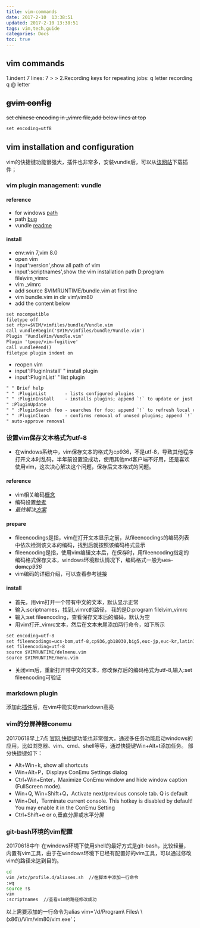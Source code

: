 ```yaml
---
title: vim-commands
date: 2017-2-10  13:38:51
updated: 2017-2-10 13:38:51
tags: vim,tech,guide
categories: Docs
toc: true
---
```


## vim commands 

1.indent 7 lines:  7 > >
2.Recording keys for repeating jobs: q letter recording  q  @ letter




## ~~gvim config~~

~~set chinese encoding
in _vimrc file,add below lines at top~~ 
``` xml
set encoding=utf8
```
	
	
## vim installation and configuration

vim的快捷键功能很强大，插件也非常多，安装vundle后，可以从[该网站](http://vimawesome.com)下载插件；

### vim plugin management: vundle 

#### reference
- for windows [path](https://github.com/VundleVim/Vundle.vim/wiki/Vundle-for-Windows)
- path [bug](https://github.com/VundleVim/Vundle.vim/issues/753)
- vundle [readme](https://github.com/VundleVim/Vundle.vim)

#### install
- env:win 7,vim 8.0
- open vim
- input':version',show all path of vim
- input':scriptnames',show the vim installation path
 D:program file\vim\_vimrc
- vim _vimrc
- add  source $VIMRUNTIME/bundle.vim   at first line
- vim bundle.vim   in dir vim\vim80
- add the content below
``` xml  
set nocompatible              
filetype off                  
set rtp+=$VIM/vimfiles/bundle/Vundle.vim
call vundle#begin('$VIM/vimfiles/bundle/Vundle.vim')
Plugin 'VundleVim/Vundle.vim'
Plugin 'tpope/vim-fugitive'
call vundle#end()            
filetype plugin indent on    
```
- reopen vim
- input':PluginInstall'     " install plugin 
- input':PluginList'        " list plugin
``` xml
" " Brief help
" " :PluginList       - lists configured plugins
" " :PluginInstall    - installs plugins; append `!` to update or just
" :PluginUpdate
" " :PluginSearch foo - searches for foo; append `!` to refresh local cache
" " :PluginClean      - confirms removal of unused plugins; append `!` to
" auto-approve removal
```

### 设置vim保存文本格式为utf-8
- 在windows系统中，vim保存文本的格式为cp936，不是utf-8，导致其他程序打开文本时乱码，半年前设置没成功，使用其他md客户端不好用，还是喜欢使用vim，这次决心解决这个问题，保存后文本格式的问题。

#### reference
- vim相关编码[概念](http://edyfox.codecarver.org/html/vim_fileencodings_detection.html)
- 编码设置[参考](http://www.jianshu.com/p/2d814a4dacdd)
- *最终解决[方案](http://blog.csdn.net/david_xtd/article/details/7732650)*

#### prepare
- fileencodings是指，vim在打开文本显示之前，从fileencodings的编码列表中依次检测该文本的编码，找到后就按照该编码格式显示
- fileencoding是指，使用vim编辑文本后，在保存时，用fileencoding指定的编码格式保存文本，windows环境默认情况下，编码格式一般为~~ucs-dom~~*cp936*
- vim编码的详细介绍，可以查看参考链接	

#### install
- 首先，用vim打开一个带有中文的文本，默认显示正常
- 输入:scriptnames，找到_vimrc的路径， 我的是D:program file\vim\_vimrc
- 输入:set fileencoding，查看保存文本后的编码，默认为空
- 用vim打开_vimrc文本，然后在文本末尾添加两行命令，如下所示
``` xml
set encoding=utf-8
set fileencodings=ucs-bom,utf-8,cp936,gb18030,big5,euc-jp,euc-kr,latin1
set fileencoding=utf-8
source $VIMRUNTIME/delmenu.vim
source $VIMRUNTIME/menu.vim
```
- 关闭vim后，重新打开带中文的文本，修改保存后的编码格式为utf-8,输入:set fileencoding可验证

### markdown plugin
添加此[插件](http://vimawesome.com/plugin/vim-markdown-enchanted)后，在vim中能实现markdown高亮

### vim的分屏神器conemu
20170618早上7点
[官网](https://conemu.github.io),[快捷键](https://conemu.github.io/en/KeyboardShortcuts.html)功能也非常强大，通过多任务功能启动windows的应用，比如浏览器、vim、cmd、shell等等，通过快捷键Win+Alt+t添加任务。
部分快捷键如下：
- Alt+Win+k, show all shortcuts
- Win+Alt+P，Displays ConEmu Settings dialog
- Ctrl+Win+Enter，Maximize ConEmu window and hide window caption (FullScreen mode).
- Win+Q, Win+Shift+Q，Activate next/previous console tab. Q is default
- Win+Del，Terminate current console. This hotkey is disabled by default! You may enable it in the ConEmu Setting
- Ctrl+Shift+e or o,垂直分屏或水平分屏

### git-bash环境的vim配置
20170618中午
在windows环境下使用shell的最好方式是git-bash，比较轻量，内置有vim工具，由于在windows环境下已经有配置好的vim工具，可以通过修改vim的路径来达到目的。
``` bash
cd
vim /etc/profile.d/aliases.sh  //在脚本中添加一行命令
:wq
source !$
vim
:scriptnames  //查看vim的路径修改成功
```
以上需要添加的一行命令为alias vim='/d/Program\ Files\ \\(x86\\)/Vim/vim80/vim.exe'；


